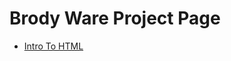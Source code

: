 # Brody Ware Project Page

<ul>
     <li><a href="intro_to_html/index.html" target="_blank">Intro To HTML</a></li>
</ul>
